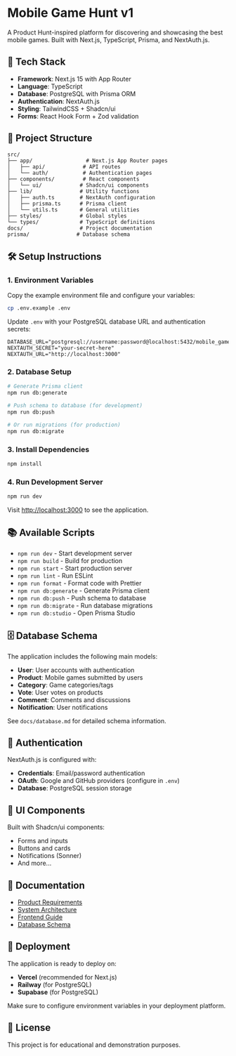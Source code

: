 # Mobile Game Hunt v1

A Product Hunt-inspired platform for discovering and showcasing the best mobile games. Built with Next.js, TypeScript, Prisma, and NextAuth.js.

## 🚀 Tech Stack

- **Framework**: Next.js 15 with App Router
- **Language**: TypeScript
- **Database**: PostgreSQL with Prisma ORM
- **Authentication**: NextAuth.js
- **Styling**: TailwindCSS + Shadcn/ui
- **Forms**: React Hook Form + Zod validation

## 📁 Project Structure

```
src/
├── app/                 # Next.js App Router pages
│   ├── api/            # API routes
│   └── auth/           # Authentication pages
├── components/         # React components
│   └── ui/            # Shadcn/ui components
├── lib/               # Utility functions
│   ├── auth.ts        # NextAuth configuration
│   ├── prisma.ts      # Prisma client
│   └── utils.ts       # General utilities
├── styles/            # Global styles
└── types/             # TypeScript definitions
docs/                  # Project documentation
prisma/               # Database schema
```

## 🛠️ Setup Instructions

### 1. Environment Variables

Copy the example environment file and configure your variables:

```bash
cp .env.example .env
```

Update `.env` with your PostgreSQL database URL and authentication secrets:

```env
DATABASE_URL="postgresql://username:password@localhost:5432/mobile_game_hunt_db"
NEXTAUTH_SECRET="your-secret-here"
NEXTAUTH_URL="http://localhost:3000"
```

### 2. Database Setup

```bash
# Generate Prisma client
npm run db:generate

# Push schema to database (for development)
npm run db:push

# Or run migrations (for production)
npm run db:migrate
```

### 3. Install Dependencies

```bash
npm install
```

### 4. Run Development Server

```bash
npm run dev
```

Visit [http://localhost:3000](http://localhost:3000) to see the application.

## 📚 Available Scripts

- `npm run dev` - Start development server
- `npm run build` - Build for production
- `npm run start` - Start production server
- `npm run lint` - Run ESLint
- `npm run format` - Format code with Prettier
- `npm run db:generate` - Generate Prisma client
- `npm run db:push` - Push schema to database
- `npm run db:migrate` - Run database migrations
- `npm run db:studio` - Open Prisma Studio

## 🗄️ Database Schema

The application includes the following main models:

- **User**: User accounts with authentication
- **Product**: Mobile games submitted by users
- **Category**: Game categories/tags
- **Vote**: User votes on products
- **Comment**: Comments and discussions
- **Notification**: User notifications

See `docs/database.md` for detailed schema information.

## 🔐 Authentication

NextAuth.js is configured with:

- **Credentials**: Email/password authentication
- **OAuth**: Google and GitHub providers (configure in `.env`)
- **Database**: PostgreSQL session storage

## 🎨 UI Components

Built with Shadcn/ui components:

- Forms and inputs
- Buttons and cards
- Notifications (Sonner)
- And more...

## 📖 Documentation

- [Product Requirements](docs/prd.md)
- [System Architecture](docs/architecture.md)
- [Frontend Guide](docs/frontend.md)
- [Database Schema](docs/database.md)

## 🚢 Deployment

The application is ready to deploy on:

- **Vercel** (recommended for Next.js)
- **Railway** (for PostgreSQL)
- **Supabase** (for PostgreSQL)

Make sure to configure environment variables in your deployment platform.

## 📄 License

This project is for educational and demonstration purposes.